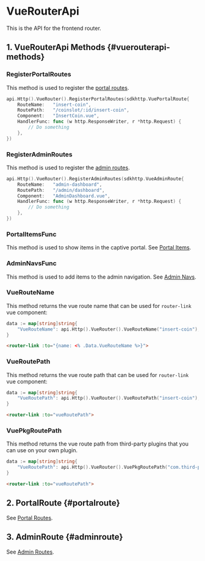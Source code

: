 # VueRouterApi

This is the API for the frontend router.

## 1. VueRouterApi Methods {#vuerouterapi-methods}

### RegisterPortalRoutes

This method is used to register the [portal routes](#portalroute).

```go
api.Http().VueRouter().RegisterPortalRoutes(sdkhttp.VuePortalRoute{
    RouteName:   "insert-coin",
    RoutePath:   "/coinslot/:id/insert-coin",
    Component:   "InsertCoin.vue",
    HandlerFunc: func (w http.ResponseWriter, r *http.Request) {
        // Do something
    },
})
```

### RegisterAdminRoutes

This method is used to register the [admin routes](#adminroute).
```go
api.Http().VueRouter().RegisterAdminRoutes(sdkhttp.VueAdminRoute{
    RouteName:   "admin-dashboard",
    RoutePath:   "/admin/dashboard",
    Component:   "AdminDashboard.vue",
    HandlerFunc: func (w http.ResponseWriter, r *http.Request) {
        // Do something
    },
})
```

### PortalItemsFunc

This method is used to show items in the captive portal. See [Portal Items](../guides/portal-items.md).

### AdminNavsFunc

This method is used to add items to the admin navigation. See [Admin Navs](../guides/admin-navs.md).

### VueRouteName

This method returns the vue route name that can be used for `router-link` vue component:
```go
data := map[string]string{
    "VueRouteName": api.Http().VueRouter().VueRouteName("insert-coin"),
}
```

```html
<router-link :to="{name: <% .Data.VueRouteName %>}">
```

### VueRoutePath

This method returns the vue route path that can be used for `router-link` vue component:

```go
data := map[string]string{
    "VueRoutePath": api.Http().VueRouter().VueRoutePath("insert-coin"),
}
```

```html
<router-link :to="vueRoutePath">
```

### VuePkgRoutePath

This method returns the vue route path from third-party plugins that you can use on your own plugin.

```go
data := map[string]string{
    "VueRoutePath": api.Http().VueRouter().VuePkgRoutePath("com.third-party.plugin", "third-party-route"),
}
```

```html
<router-link :to="vueRoutePath">
```


## 2. PortalRoute {#portalroute}

See [Portal Routes](../guides/routes-and-links.md#portal-routes).

## 3. AdminRoute {#adminroute}

See [Admin Routes](../guides/routes-and-links.md#admin-routes).
